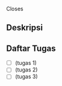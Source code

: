 Closes <!-- mention nomor issue yang kamu coba tutup dengan PR ini -->

## Deskripsi

<!-- Deskripsikan rencana implemetasi dan pendekatan yang kamu ambil -->

## Daftar Tugas

<!-- (Opsional) daftar tugas yang kamu rencanakan akan dikerjakan di pull-request ini.
Ini mengindikasikan perkembangan dari PR ini sebelum siap untuk di-review  -->

- [ ] (tugas 1)
- [ ] (tugas 2)
- [ ] (tugas 3)
